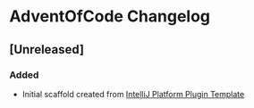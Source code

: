 <!-- Keep a Changelog guide -> https://keepachangelog.com -->

# AdventOfCode Changelog

## [Unreleased]
### Added
- Initial scaffold created from [IntelliJ Platform Plugin Template](https://github.com/JetBrains/intellij-platform-plugin-template)
